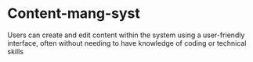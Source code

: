 # Content-mang-syst
Users can create and edit content within the system using a user-friendly interface, often without needing to have knowledge of coding or technical skills
